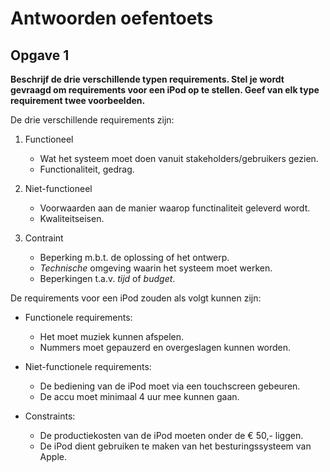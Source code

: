 # Antwoorden oefentoets

## Opgave 1
__Beschrijf de drie verschillende typen requirements. Stel je wordt gevraagd om requirements voor een iPod op te stellen. Geef van elk type requirement twee voorbeelden.__

De drie verschillende requirements zijn:

1. Functioneel
    - Wat het systeem moet doen vanuit stakeholders/gebruikers gezien.
    - Functionaliteit, gedrag.

2. Niet-functioneel
    - Voorwaarden aan de manier waarop functinaliteit geleverd wordt.
    - Kwaliteitseisen.

3. Contraint
    - Beperking m.b.t. de oplossing of het ontwerp.
    - *Technische* omgeving waarin het systeem moet werken.
    - Beperkingen t.a.v. *tijd* of *budget*.

De requirements voor een iPod zouden als volgt kunnen zijn:

- Functionele requirements:
    - Het moet muziek kunnen afspelen.
    - Nummers moet gepauzerd en overgeslagen kunnen worden.

- Niet-functionele requirements:
    - De bediening van de iPod moet via een touchscreen gebeuren.
    - De accu moet minimaal 4 uur mee kunnen gaan.

- Constraints:
    - De productiekosten van de iPod moeten onder de € 50,- liggen.
    - De iPod dient gebruiken te maken van het besturingssysteem van Apple.




